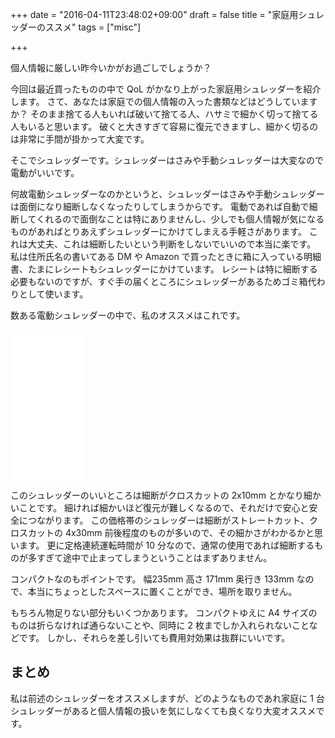 +++
date = "2016-04-11T23:48:02+09:00"
draft = false
title = "家庭用シュレッダーのススメ"
tags = ["misc"]

+++

個人情報に厳しい昨今いかがお過ごしでしょうか？

今回は最近買ったものの中で QoL がかなり上がった家庭用シュレッダーを紹介します。
さて、あなたは家庭での個人情報の入った書類などはどうしていますか？
そのまま捨てる人もいれば破いて捨てる人、ハサミで細かく切って捨てる人もいると思います。
破くと大きすぎて容易に復元できますし、細かく切るのは非常に手間が掛かって大変です。

そこでシュレッダーです。シュレッダーはさみや手動シュレッダーは大変なので電動がいいです。

何故電動シュレッダーなのかというと、シュレッダーはさみや手動シュレッダーは面倒になり細断しなくなったりしてしまうからです。
電動であれば自動で細断してくれるので面倒なことは特にありませんし、少しでも個人情報が気になるものがあればとりあえずシュレッダーにかけてしまえる手軽さがあります。
これは大丈夫、これは細断したいという判断をしないでいいので本当に楽です。
私は住所氏名の書いてある DM や Amazon で買ったときに箱に入っている明細書、たまにレシートもシュレッダーにかけています。
レシートは特に細断する必要もないのですが、すぐ手の届くところにシュレッダーがあるためゴミ箱代わりとして使います。

数ある電動シュレッダーの中で、私のオススメはこれです。

<iframe src="//rcm-fe.amazon-adsystem.com/e/cm?lt1=_blank&bc1=000000&IS2=1&bg1=FFFFFF&fc1=000000&lc1=0000FF&t=naoina09-22&o=9&p=8&l=as4&m=amazon&f=ifr&ref=ss_til&asins=B00E6KGOBY" style="width:120px;height:240px;" scrolling="no" marginwidth="0" marginheight="0" frameborder="0"></iframe>

このシュレッダーのいいところは細断がクロスカットの 2x10mm とかなり細かいことです。
細ければ細かいほど復元が難しくなるので、それだけで安心と安全につながります。
この価格帯のシュレッダーは細断がストレートカット、クロスカットの 4x30mm 前後程度のものが多いので、その細かさがわかるかと思います。
更に定格連続運転時間が 10 分なので、通常の使用であれば細断するものが多すぎて途中で止まってしまうということはまずありません。

コンパクトなのもポイントです。
幅235mm 高さ 171mm 奥行き 133mm なので、本当にちょっとしたスペースに置くことができ、場所を取りません。

もちろん物足りない部分もいくつかあります。
コンパクトゆえに A4 サイズのものは折らなければ通らないことや、同時に 2 枚までしか入れられないことなどです。
しかし、それらを差し引いても費用対効果は抜群にいいです。

## まとめ

私は前述のシュレッダーをオススメしますが、どのようなものであれ家庭に 1 台シュレッダーがあると個人情報の扱いを気にしなくても良くなり大変オススメです。
